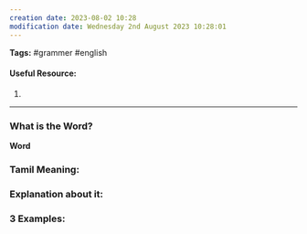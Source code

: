 ```yaml
---
creation date: 2023-08-02 10:28
modification date: Wednesday 2nd August 2023 10:28:01
---
```


**Tags:** #grammer #english 

#### Useful Resource:
1. []()

--------------------------------------

### What is the Word?

**Word**


### Tamil Meaning:



### Explanation about it:


### 3 Examples:




